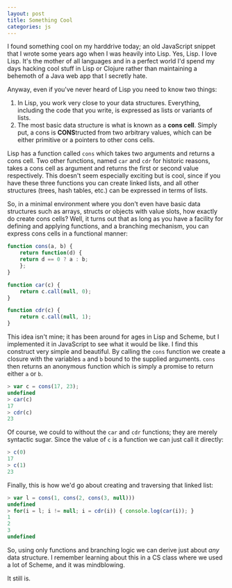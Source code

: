 ```yaml
---
layout: post
title: Something Cool
categories: js
---
```


I found something cool on my harddrive today; an old JavaScript
snippet that I wrote some years ago when I was heavily into Lisp. Yes,
Lisp. I love Lisp. It's the mother of all languages and in a perfect
world I'd spend my days hacking cool stuff in Lisp or Clojure rather
than maintaining a behemoth of a Java web app that I secretly hate.

Anyway, even if you've never heard of Lisp you need to know two things:

 1. In Lisp, you work very close to your data structures. Everything,
including the code that you write, is expressed as lists or variants
of lists.
 2. The most basic data structure is what is known as a **cons
 cell**. Simply put, a cons is **CONS**tructed from two arbitrary values,
 which can be either primitive or a pointers to other cons cells. 
 
Lisp has a function called `cons` which takes two arguments and
returns a cons cell. Two other functions, named `car` and `cdr` for
historic reasons, takes a cons cell as argument and returns the first
or second value respectively. This doesn't seem especially exciting
but is cool, since if you have these three functions you can create
linked lists, and all other structures (trees, hash tables, etc.) can
be expressed in terms of lists.

So, in a minimal environment where you don't even have basic data
structures such as arrays, structs or objects with value slots, how
exactly do create cons cells? Well, it turns out that as long as you
have a facility for defining and applying functions, and a branching
mechanism, you can express cons cells in a functional manner:
 
``` js
function cons(a, b) {
    return function(d) {
	return d == 0 ? a : b;
    };
}

function car(c) {
    return c.call(null, 0);
}

function cdr(c) {
    return c.call(null, 1);
}
```

This idea isn't mine; it has been around for ages in Lisp and Scheme,
but I implemented it in JavaScript to see what it would be like. I
find this construct very simple and beautiful. By calling the `cons`
function we create a closure with the variables `a` and `b` bound to
the supplied arguments. `cons` then returns an anonymous function
which is simply a promise to return either `a` or `b`. 

``` js
> var c = cons(17, 23);
undefined
> car(c)
17
> cdr(c)
23
```

Of course, we could to without the `car` and `cdr` functions; they are
merely syntactic sugar. Since the value of `c` is a function we can just
call it directly:

``` js
> c(0)
17
> c(1)
23
```

Finally, this is how we'd go about creating and traversing that linked
list:

``` js
> var l = cons(1, cons(2, cons(3, null)))
undefined
> for(i = l; i != null; i = cdr(i)) { console.log(car(i)); }
1
2
3
undefined
```

So, using only functions and branching logic we can derive just about
*any* data structure. I remember learning about this in a CS class
where we used a lot of Scheme, and it was mindblowing. 

It still is.
